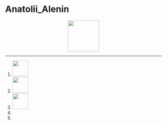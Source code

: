 # Anatolii_Alenin

<div id="header" align="center">
  <img src="https://media2.giphy.com/media/v1.Y2lkPTc5MGI3NjExNWtjZ3B0N2VwbXJrcm5uaXNwbm80NDcyaWpsY291aGUyOGd1czc4NCZlcD12MV9pbnRlcm5hbF9naWZfYnlfaWQmY3Q9Zw/jtXRDVzaCPXSynUz7h/giphy.gif" width="100"/>
</div>
<hr>
<ol>
  <li valign="middle"><img src="https://img.icons8.com/?size=100&id=20909&format=png&color=000000" width="50"/></li>
  <li><img src="https://img.icons8.com/?size=100&id=20909&format=png&color=000000" width="50"/></li>
  <li><img src="https://img.icons8.com/?size=100&id=Nkym0Ujb8VGI&format=png&color=000000" width="50"/></li>
  <li></li>
  <li></li>
</ol>
